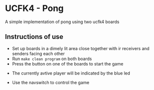 # UCFK4 - Pong

A simple implementation of pong using two ucfk4 boards

## Instructions of use
- Set up boards in a dimely lit area close together with ir receivers and
  senders facing each other
- Run `make clean program` on both boards
- Press the button on one of the boards to start the game
* The currently avtive player will be indicated by the blue led
- Use the navswitch to control the game

